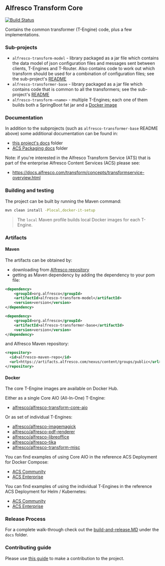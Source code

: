 ## Alfresco Transform Core
[![Build Status](https://travis-ci.com/Alfresco/alfresco-transform-core.svg?branch=master)](https://travis-ci.com/Alfresco/alfresco-transform-core)

Contains the common transformer (T-Engine) code, plus a few implementations.

### Sub-projects

* `alfresco-transform-model` - library packaged as a jar file which contains the data model of json
 configuration files and messages sent between clients, T-Engines and T-Router. Also contains code to
 work out which transform should be used for a combination of configuration files; see the sub-project's
  [README](https://github.com/Alfresco/alfresco-transform-core/blob/master/alfresco-transform-model/README.md)
* `alfresco-transformer-base` - library packaged as a jar file which contains code that is common
  to all the transformers; see the sub-project's
  [README](https://github.com/Alfresco/alfresco-transform-core/blob/master/alfresco-transformer-base/README.md)
* `alfresco-transform-<name>` - multiple T-Engines; each one of them builds both a SpringBoot fat jar
 and a [Docker image](https://github.com/Alfresco/alfresco-transform-core#docker)
 
### Documentation

In addition to the subprojects (such as `alfresco-transformer-base` README above) some additional documentation can be found in:

* [this project's docs](docs) folder
* [ACS Packaging docs](https://github.com/Alfresco/acs-packaging/tree/master/docs) folder

Note: if you're interested in the Alfresco Transform Service (ATS) that is part of the enterprise Alfresco Content Services (ACS) please see:

*  https://docs.alfresco.com/transform/concepts/transformservice-overview.html

### Building and testing

The project can be built by running the Maven command:
```bash
mvn clean install -Plocal,docker-it-setup
```
> The `local` Maven profile builds local Docker images for each T-Engine.

### Artifacts

#### Maven
The artifacts can be obtained by:
* downloading from [Alfresco repository](https://artifacts.alfresco.com/nexus/content/groups/public)
* getting as Maven dependency by adding the dependency to your pom file:
```xml
<dependency>
    <groupId>org.alfresco</groupId>
    <artifactId>alfresco-transform-model</artifactId>
    <version>version</version>
</dependency>

<dependency>
    <groupId>org.alfresco</groupId>
    <artifactId>alfresco-transformer-base</artifactId>
    <version>version</version>
</dependency>
```
and Alfresco Maven repository:
```xml
<repository>
  <id>alfresco-maven-repo</id>
  <url>https://artifacts.alfresco.com/nexus/content/groups/public</url>
</repository>
```

#### Docker
The core T-Engine images are available on Docker Hub. 

Either as a single Core AIO (All-In-One) T-Engine:
* [alfresco/alfresco-transform-core-aio](https://hub.docker.com/r/alfresco/alfresco-transform-core-aio)

Or as set of individual T-Engines:
* [alfresco/alfresco-imagemagick](https://hub.docker.com/r/alfresco/alfresco-imagemagick)
* [alfresco/alfresco-pdf-renderer](https://hub.docker.com/r/alfresco/alfresco-pdf-renderer)
* [alfresco/alfresco-libreoffice](https://hub.docker.com/r/alfresco/alfresco-libreoffice)
* [alfresco/alfresco-tika](https://hub.docker.com/r/alfresco/alfresco-tika)
* [alfresco/alfresco-transform-misc](https://hub.docker.com/r/alfresco/alfresco-transform-misc)

You can find examples of using Core AIO in the reference ACS Deployment for Docker Compose:
* [ACS Community](https://github.com/Alfresco/acs-deployment/blob/master/docker-compose/community-docker-compose.yml)
* [ACS Enterprise](https://github.com/Alfresco/acs-deployment/blob/master/docker-compose/docker-compose.yml)

You can find examples of using the individual T-Engines in the reference ACS Deployment for Helm / Kubernetes:
* [ACS Community](https://github.com/Alfresco/acs-deployment/blob/master/helm/alfresco-content-services/community_values.yaml)
* [ACS Enterprise](https://github.com/Alfresco/acs-deployment/blob/master/helm/alfresco-content-services/values.yaml)

### Release Process

For a complete walk-through check out the
[build-and-release.MD](https://github.com/Alfresco/alfresco-transform-core/tree/master/docs/build-and-release.md)
under the `docs` folder.

### Contributing guide

Please use [this guide](https://github.com/Alfresco/alfresco-repository/blob/master/CONTRIBUTING.md)
to make a contribution to the project.
